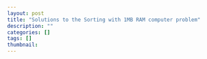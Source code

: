 ```yaml
---
layout: post
title: "Solutions to the Sorting with 1MB RAM computer problem"
description: ""
categories: []
tags: []
thumbnail: 
---
```

